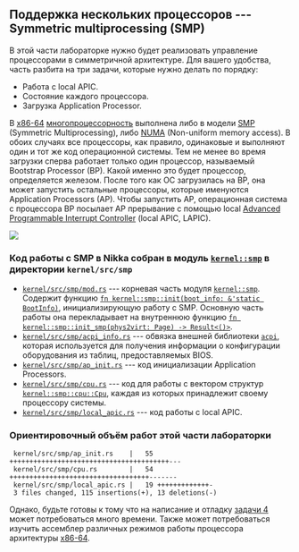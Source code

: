 ## Поддержка нескольких процессоров --- Symmetric multiprocessing (SMP)

В этой части лабораторке нужно будет реализовать управление процессорами в симметричной архитектуре.
Для вашего удобства, часть разбита на три задачи, которые нужно делать по порядку:

- Работа с local APIC.
- Состояние каждого процессора.
- Загрузка Application Processor.

В [x86-64](https://en.wikipedia.org/wiki/X86-64) [многопроцессорность](https://en.wikipedia.org/wiki/Multiprocessing) выполнена либо в модели
[SMP](https://en.wikipedia.org/wiki/Symmetric_multiprocessing) (Symmetric Multiprocessing), либо
[NUMA](https://en.wikipedia.org/wiki/Non-uniform_memory_access) (Non-uniform memory access).
В обоих случаях все процессоры, как правило, одинаковые и выполняют один и тот же код операционной системы.
Тем не менее во время загрузки сперва работает только один процессор, называемый Bootstrap Processor (BP).
Какой именно это будет процессор, определяется железом.
После того как ОС загрузилась на BP, она может запустить остальные процессоры, которые именуются Application Processors (AP).
Чтобы запустить AP, операционная система c процессора BP посылает AP прерывание с помощью
local [Advanced Programmable Interrupt Controller](https://en.wikipedia.org/wiki/Advanced_Programmable_Interrupt_Controller) (local APIC, LAPIC).

![](https://upload.wikimedia.org/wikipedia/commons/1/1c/SMP_-_Symmetric_Multiprocessor_System.svg)


### Код работы с SMP в Nikka собран в модуль [`kernel::smp`](../../doc/kernel/smp/index.html) в директории `kernel/src/smp`

- [`kernel/src/smp/mod.rs`](https://gitlab.com/sergey-v-galtsev/nikka-public/-/blob/master/kernel/src/smp/mod.rs) --- корневая часть модуля [`kernel::smp`](../../doc/kernel/smp/index.html). Содержит функцию [`fn kernel::smp::init(boot_info: &'static BootInfo)`](../../doc/kernel/smp/fn.init.html), инициализирующую работу с SMP. Основную часть работы она перекладывает на внутреннюю функцию [`fn kernel::smp::init_smp(phys2virt: Page) -> Result<()>`](../../doc/kernel/smp/fn.init_smp.html).
- [`kernel/src/smp/acpi_info.rs`](https://gitlab.com/sergey-v-galtsev/nikka-public/-/blob/master/kernel/src/smp/acpi_info.rs) --- обвязка внешней библиотеки [`acpi`](../../doc/acpi/index.html), которая используется для получения информации о конфигурации оборудования из таблиц, предоставляемых BIOS.
- [`kernel/src/smp/ap_init.rs`](https://gitlab.com/sergey-v-galtsev/nikka-public/-/blob/master/kernel/src/smp/ap_init.rs) --- код инициализации Application Processors.
- [`kernel/src/smp/cpu.rs`](https://gitlab.com/sergey-v-galtsev/nikka-public/-/blob/master/kernel/src/smp/cpu.rs) --- код для работы с вектором структур [`kernel::smp::cpu::Cpu`](../../doc/kernel/smp/cpu/struct.Cpu.html), каждая из которых принадлежит своему процессору системы.
- [`kernel/src/smp/local_apic.rs`](https://gitlab.com/sergey-v-galtsev/nikka-public/-/blob/master/kernel/src/smp/local_apic.rs) --- код работы с local APIC.


### Ориентировочный объём работ этой части лабораторки

```console
 kernel/src/smp/ap_init.rs    |   55 ++++++++++++++++++++++++++++++++++++++++---
 kernel/src/smp/cpu.rs        |   54 +++++++++++++++++++++++++++++++++++-------
 kernel/src/smp/local_apic.rs |   19 +++++++++++++-
 3 files changed, 115 insertions(+), 13 deletions(-)
```

Однако, будьте готовы к тому что на написание и отладку
[задачи 4](../../lab/book/4-concurrency-1-smp-3-ap-init.html#%D0%97%D0%B0%D0%B4%D0%B0%D1%87%D0%B0-4--%D0%BF%D0%B5%D1%80%D0%B5%D0%BA%D0%BB%D1%8E%D1%87%D0%B5%D0%BD%D0%B8%D0%B5-ap-%D0%B2-64-%D0%B1%D0%B8%D1%82%D0%BD%D1%8B%D0%B9-%D1%80%D0%B5%D0%B6%D0%B8%D0%BC)
может потребоваться много времени.
Также может потребоваться изучить ассемблер различных режимов работы процессора архитектуры
[x86-64](https://en.wikipedia.org/wiki/X86-64).
